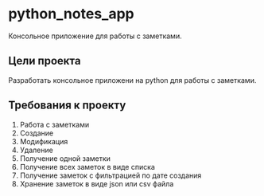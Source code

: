 # python_notes_app

Консольное приложение для работы с заметками.

## Цели проекта

Разработать консольное приложени на python для работы с заметками.

## Требования к проекту

1. Работа с заметками
  1. Создание
  2. Модификация
  3. Удаление
  4. Получение одной заметки
  5. Получение всех заметок в виде списка
  6. Получение заметок с фильтрацией по дате создания
2. Хранение заметок в виде json или csv файла
